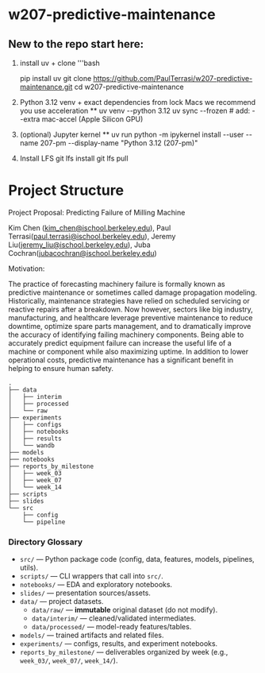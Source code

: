 # w207-predictive-maintenance

## New to the repo start here:

1. install uv + clone
   '''bash

   pip install uv
   git clone https://github.com/PaulTerrasi/w207-predictive-maintenance.git
   cd w207-predictive-maintenance

2. Python 3.12 venv + exact dependencies from lock Macs we recommend you use acceleration **
   uv venv --python 3.12
   uv sync --frozen               # add: --extra mac-accel  (Apple Silicon GPU)

3. (optional) Jupyter kernel **
   uv run python -m ipykernel install --user --name 207-pm --display-name "Python 3.12 (207-pm)"

4. Install LFS
   git lfs install
   git lfs pull

# Project Structure

Project Proposal: Predicting Failure of Milling Machine

Kim Chen (kim_chen@ischool.berkeley.edu), Paul Terrasi(paul.terrasi@ischool.berkeley.edu),
Jeremy Liu(jeremy_liu@ischool.berkeley.edu), Juba Cochran(jubacochran@ischool.berkeley.edu)

Motivation:

The practice of forecasting machinery failure is formally known as predictive maintenance or sometimes called damage propagation modeling. Historically, maintenance strategies have relied on scheduled servicing or reactive repairs after a breakdown. Now however, sectors like big industry, manufacturing, and healthcare leverage preventive maintenance to reduce downtime, optimize spare parts management, and to dramatically improve the accuracy of identifying failing machinery components. Being able to accurately predict equipment failure can increase the useful life of a machine or component while also maximizing uptime. In addition to lower operational costs, predictive maintenance has a significant benefit in helping to ensure human safety.

```text
.
├── data
│   ├── interim
│   ├── processed
│   └── raw
├── experiments
│   ├── configs
│   ├── notebooks
│   ├── results
│   └── wandb
├── models
├── notebooks
├── reports_by_milestone
│   ├── week_03
│   ├── week_07
│   └── week_14
├── scripts
├── slides
└── src
    ├── config
    └── pipeline

```

### Directory Glossary
- `src/` — Python package code (config, data, features, models, pipelines, utils).
- `scripts/` — CLI wrappers that call into `src/`.
- `notebooks/` — EDA and exploratory notebooks.
- `slides/` — presentation sources/assets.
- `data/` — project datasets.
  - `data/raw/` — **immutable** original dataset (do not modify).
  - `data/interim/` — cleaned/validated intermediates.
  - `data/processed/` — model-ready features/tables.
- `models/` — trained artifacts and related files.
- `experiments/` — configs, results, and experiment notebooks.
- `reports_by_milestone/` — deliverables organized by week (e.g., `week_03/`, `week_07/`, `week_14/`).
